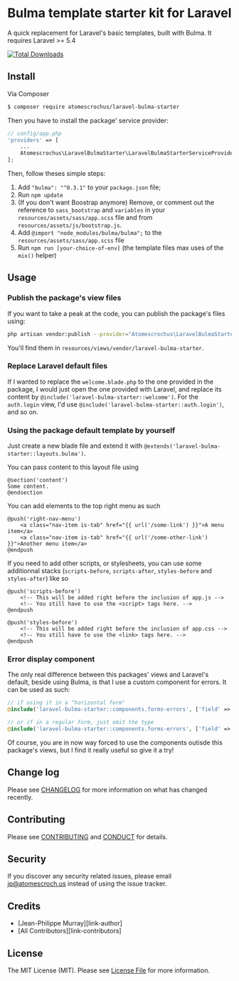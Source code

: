 # Bulma template starter kit for Laravel

A quick replacement for Laravel's basic templates, built with Bulma. It requires Laravel >= 5.4

[![Total Downloads](https://poser.pugx.org/atomescrochus/laravel-bulma-starter)](https://packagist.org/packages/atomescrochus/laravel-bulma-starter)

## Install

Via Composer

``` bash
$ composer require atomescrochus/laravel-bulma-starter
```

Then you have to install the package' service provider:

```php
// config/app.php
'providers' => [
    ...
    Atomescrochus\LaravelBulmaStarter\LaravelBulmaStarterServiceProvider::class,
];
```

Then, follow theses simple steps:

1. Add `"bulma": "^0.3.1"` to your `package.json` file;
2. Run `npm update`
3. (If you don't want Boostrap anymore) Remove, or comment out the reference to `sass_bootstrap` and `variables` in your `resources/assets/sass/app.scss` file and from `resources/assets/js/bootstrap.js`.
4. Add `@import "node_modules/bulma/bulma";` to the `resources/assets/sass/app.scss` file
5. Run `npm run [your-choice-of-env]` (the template files max uses of the `mix()` helper)

## Usage
### Publish the package's view files
If you want to take a peak at the code, you can publish the package's files using:

```bash
php artisan vendor:publish --provider="Atomescrochus\LaravelBulmaStarter\LaravelBulmaStarterServiceProvider" --tag="views"
```

You'll find them in `resources/views/vendor/laravel-bulma-starter`.

### Replace Laravel default files
If I wanted to replace the `welcome.blade.php` to the one provided in the package, I would just open the one provided with Laravel, and replace its content by `@include('laravel-bulma-starter::welcome')`. For the `auth.login` view, I'd use `@include('laravel-bulma-starter::auth.login')`, and so on.

### Using the package default template by yourself
Just create a new blade file and extend it with `@extends('laravel-bulma-starter::layouts.bulma')`.

You can pass content to this layout file using

```
@section('content')
Some content.
@endsection
```

You can add elements to the top right menu as such

```
@push('right-nav-menu')
    <a class="nav-item is-tab" href="{{ url('/some-link') }}">A menu item</a>
    <a class="nav-item is-tab" href="{{ url('/some-other-link') }}">Another menu item</a>
@endpush
```

If you need to add other scripts, or stylesheets, you can use some additionnal stacks (`scripts-before`, `scripts-after`, `styles-before` and `styles-after`) like so

```
@push('scripts-before')
    <!-- This will be added right before the inclusion of app.js --> 
    <!-- You still have to use the <script> tags here. -->
@endpush

@push('styles-before')
    <!-- This will be added right before the inclusion of app.css --> 
    <!-- You still have to use the <link> tags here. -->
@endpush
```

### Error display component
The only real difference between this packages' views and Laravel's default, beside using Bulma, is that I use a custom component for errors. It can be used as such:

```php
// if using it in a "horizontal form"
@include('laravel-bulma-starter::components.forms-errors', ['field' => 'nameOfField', 'type' => 'horizontal'])

// or if in a regular form, just omit the type
@include('laravel-bulma-starter::components.forms-errors', ['field' => 'nameOfField'])
```

Of course, you are in now way forced to use the components outisde this package's views, but I find it really useful so give it a try!

## Change log

Please see [CHANGELOG](CHANGELOG.md) for more information on what has changed recently.

## Contributing

Please see [CONTRIBUTING](CONTRIBUTING.md) and [CONDUCT](CONDUCT.md) for details.

## Security

If you discover any security related issues, please email jp@atomescroch.us instead of using the issue tracker.

## Credits

- [Jean-Philippe Murray][link-author]
- [All Contributors][link-contributors]

## License

The MIT License (MIT). Please see [License File](LICENSE.md) for more information.
